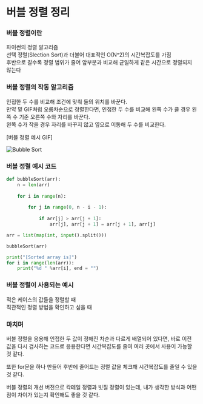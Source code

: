 # 버블 정렬 정리

### 버블 정렬이란

파이썬의 정렬 알고리즘   
선택 정렬(Slection Sort)과 더불어 대표적인 O(N^2)의 시간복잡도를 가짐   
후반으로 갈수록 정렬 범위가 줄어 앞부분과 비교해 균일하게 같은 시간으로 정렬되지 않는다

### 버블 정렬의 작동 알고리즘
인접한 두 수를 비교해 조건에 맞춰 둘의 위치를 바꾼다.   
만약 밑 GIF처럼 오름차순으로 정렬한다면, 인접한 두 수를 비교해 왼쪽 수가 클 경우 왼쪽 수 기준 오른쪽 수와 자리를 바꾼다.   
왼쪽 수가 작을 경우 자리를 바꾸지 않고 옆으로 이동해 두 수를 비교한다.   

[버블 정렬 예시 GIF]

![Bubble Sort](https://user-images.githubusercontent.com/77567577/168065176-533391a8-ea0c-4748-b97a-5d02777c7f71.gif)

### 버블 정렬 예시 코드
```python
def bubbleSort(arr):
    n = len(arr)
    
    for i in range(n):
        
        for j in range(0, n - i - 1):
           
            if arr[j] > arr[j + 1]: 
                arr[j], arr[j + 1] = arr[j + 1], arr[j]

arr = list(map(int, input().split()))

bubbleSort(arr)

print("[Sorted array is]")
for i in range(len(arr)):
    print("%d " %arr[i], end = "")
```

### 버블 정렬이 사용되는 예시
적은 케이스의 값들을 정렬할 때   
직관적인 정렬 방법을 확인하고 싶을 때

### 마치며
버블 정렬을 응용해 인접한 두 값이 정해진 차순과 다르게 배열되어 있다면,
바로 이전 값을 다시 검사하는 코드로 응용한다면 시간복잡도를 줄여 여러 곳에서 사용이 가능할 것 같다.

또한 for문을 하나 만들어 후반에 줄어드는 정렬 값을 체크해 시간복잡도를 줄일 수 있을 것 같다.

버블 정렬의 개선 버전으로 칵테일 정렬과 빗질 정렬이 있는데, 내가 생각한 방식과 어떤 점이 차이가 있는지 확인해도 좋을 것 같다.

